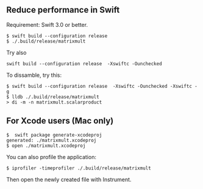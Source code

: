 ## Reduce performance in Swift




Requirement: Swift 3.0 or better.

```
$ swift build --configuration release
$ ./.build/release/matrixmult
```

Try also 

```
swift build --configuration release  -Xswiftc -Ounchecked
```

To dissamble, try this:

```
$ swift build --configuration release  -Xswiftc -Ounchecked -Xswiftc -g
$ lldb ./.build/release/matrixmult
> di -m -n matrixmult.scalarproduct
```

## For Xcode users (Mac only)

```
$  swift package generate-xcodeproj
generated: ./matrixmult.xcodeproj
$ open ./matrixmult.xcodeproj
```

You can also profile the application:
```
$ iprofiler -timeprofiler ./.build/release/matrixmult
```
Then open the newly created file with Instrument.

